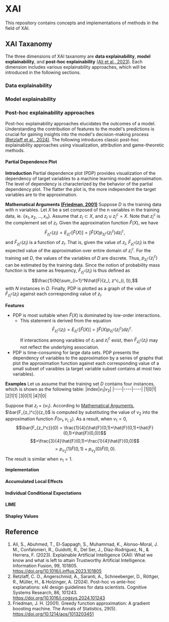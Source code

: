 # XAI
This repository contains concepts and implementations of methods in the field of XAI. 

## XAI Taxanomy
The three dimensions of XAI taxanomy are **data explainability**, **model explainability**, and **post-hoc explainability** [(Ali et al., 2023)](#reference). Each dimension includes various explainability approaches, which will be introduced in the following sections.

### Data explainability
### Model explainability
### Post-hoc explainability approaches
Post-hoc explainability approaches elucidates the outcomes of a model. Understanding the contribution of features to the model's predictions is crucial for gaining insights into the model's decision-making process [(Retzlaff et al., 2024)](#reference). The following introduces classic post-hoc explainability approaches using visualization, attribution and game-theoretic methods.  
#### Partial Dependence Plot
**Introduction**
Partial dependence plot (PDP) provides visualization of the dependency of target variables to a machine learning model approximation. The level of dependency is characterized by the behavior of the partial dependency plot. The flatter the plot is, the more independent the target variables are to the approximation.

<a id="math"></a>
**Mathematical Arguments [(Friedman, 2001)](#reference)**
Suppose $D$ is the training data with n variables. Let $X$ be a set composed of the n variables in the training data, ie. $\{x_1, x_2, ..., x_n\}$. Assume that $z_l\subset X$, and $z_l \cup z_l^c = X$. Note that $z_l^c$ is the complement set of $z_l$. Given the approximation function $\hat{F}(X)$, we have $$\bar{F}_{z_l^c}(z_l)=E_{z_l^c}[\hat{F}(X)]=\int\hat{F}(X)p_{z_l^c}(z_l^c)dz_l^c,$$ and $\bar{F}_{z_l^c}(z_l)$ is a function of $z_l$. That is, given the value of $z_l$, $\bar{F}_{z_l^c}(z_l)$ is the expected value of the approximation over entire domain of $z_l^c$.
For the training set $D$, the values of the variables of $D$ are discrete. Thus, $p_{z_l^c}(z_l^c)$  can be estimated by the training data. Since the notion of probability mass function is the same as frequency, $\bar{F}_{z_l^c}(z_l)$ is thus defined as $$\frac{1}{N}\sum_{i=1}^N\hat{F}(z_l, z^c_{i, l}),$$ with $N$ instances in $D$. Finally, PDP is plotted as a graph of the value of $\bar{F}_{z_l^c}(z_l)$ against each corresponding value of $z_l$.

**Features**
* PDP is most suitable when $\hat{F}(X)$ is dominated by low-order interactions.
    * This statement is derived from the equation $$\bar{F}_{z_l^c}(z_l)=E_{z_l^c}[\hat{F}(X)]=\int\hat{F}(X)p_{z_l^c}(z_l^c)dz_l^c.$$ If interactions among varaibles of $z_l$ and $z_l^c$ exist, then $\bar{F}_{z_l^c}(z_l)$ may not reflect the underlying association.
* PDP is time-consuming for large data sets. PDP presents the dependency of variables to the approximation by a series of graphs that plot the approximation function against each corresponding value of a small subset of varaibles (a target variable subset contains at most two variables). 

**Examples**
Let us assume that the training set $D$ contains four instances, which is shown as the following table:
|index|$v_1$|$v_2$|
|----|----|----|
|1|0|1|
|2|1|1|
|3|0|1|
|4|1|0|

Suppose that $z_l$ = {$v_1$}.
According to [Mathematical Arguments](#math), $\bar{F_{z_l^c}}(z_l)$ is computed by substituting the value of $v_2$ into the approximation function $\hat{F}(v_1, v_{i, 2}).$ As a result, when $v_1=0$, $$\bar{F_{z_l^c}}(0) = \frac{1}{4}(\hat{F}(0,1)+\hat{F}(0,1)+\hat{F}(0,1)+\hat{F}(0,0))$$ $$=\frac{3}{4}\hat{F}(0,1)+\frac{1}{4}\hat{F}(0,0)$$$$=p_{v_2}(1)\hat{F}(0,1)+p_{v_2}(0)\hat{F}(0,0).$$ The result is similar when $v_1=1.$

**Implementation**
#### Accumulated Local Effects
#### Individual Conditional Expectations
#### LIME
#### Shapley Values
## Reference
1. Ali, S., Abuhmed, T., El-Sappagh, S., Muhammad, K., Alonso-Moral, J. M., Confalonieri, R., Guidotti, R., Del Ser, J., Díaz-Rodríguez, N., & Herrera, F. (2023). Explainable Artificial Intelligence (XAI): What we know and what is left to attain Trustworthy Artificial Intelligence. Information Fusion, 99, 101805. https://doi.org/10.1016/j.inffus.2023.101805
2. Retzlaff, C. O., Angerschmid, A., Saranti, A., Schneeberger, D., Röttger, R., Müller, H., & Holzinger, A. (2024). Post-hoc vs ante-hoc explanations: xAI design guidelines for data scientists. Cognitive Systems Research, 86, 101243. https://doi.org/10.1016/j.cogsys.2024.101243
3. Friedman, J. H. (2001). Greedy function approximation: A gradient boosting machine. The Annals of Statistics, 29(5). https://doi.org/10.1214/aos/1013203451

